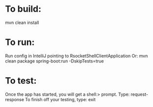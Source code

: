 # To build:
mvn clean install


# To run: 
Run config in IntelliJ pointing to RsocketShellClientApplication
Or: mvn clean package spring-boot:run -DskipTests=true


# To test:
Once the app has started, you will get a shell:> prompt. Type: request-response
To finish off your testing, type: exit
